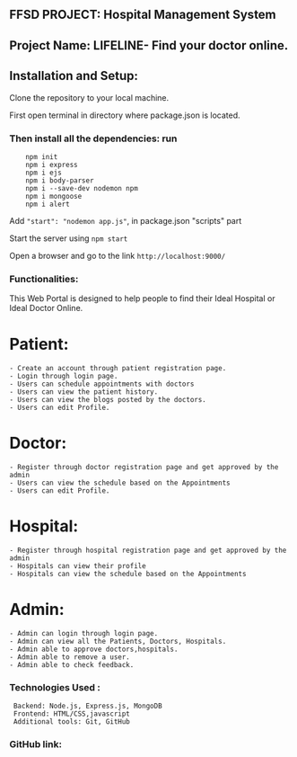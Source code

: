 ## FFSD PROJECT: Hospital Management System

## Project Name: LIFELINE- Find your doctor online.

## Installation and Setup: 

   Clone the repository to your local machine.

   First open terminal in directory where package.json is located.

   ### Then install all the dependencies: run
        npm init
        npm i express
        npm i ejs 
        npm i body-parser 
        npm i --save-dev nodemon npm 
        npm i mongoose 
        npm i alert 

   Add ``` "start": "nodemon app.js" ```, in package.json "scripts" part 
   
   Start the server using ```npm start```     
   
   Open a browser and go to the link ```http://localhost:9000/ ```


### Functionalities:
    
This Web Portal is designed to help people to find their Ideal Hospital or Ideal Doctor Online. 

  # Patient:
    - Create an account through patient registration page.
    - Login through login page.
    - Users can schedule appointments with doctors 
    - Users can view the patient history.
    - Users can view the blogs posted by the doctors.
    - Users can edit Profile.

  # Doctor:
    - Register through doctor registration page and get approved by the admin
    - Users can view the schedule based on the Appointments
    - Users can edit Profile.

  # Hospital:
    - Register through hospital registration page and get approved by the admin
    - Hospitals can view their profile
    - Hospitals can view the schedule based on the Appointments
  
  # Admin:
    - Admin can login through login page.
    - Admin can view all the Patients, Doctors, Hospitals.
    - Admin able to approve doctors,hospitals.
    - Admin able to remove a user.
    - Admin able to check feedback.

### Technologies Used :

     Backend: Node.js, Express.js, MongoDB
     Frontend: HTML/CSS,javascript
     Additional tools: Git, GitHub



### GitHub link:

